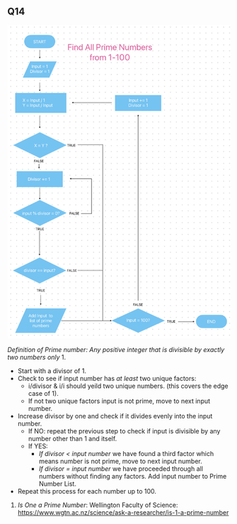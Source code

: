 ## Q14

![prime-number-flow](./prime-numbers-1-100.png)


*Definition of Prime number: Any positive integer that is divisible by exactly two numbers only* 1.

- Start with a divisor of 1.
- Check to see if input number has *at least* two unique factors:   
    - i/divisor & i/i should yeild two unique numbers.
    (this covers the edge case of 1).
    - If not two unique factors input is not prime, move to next input number.
- Increase divisor by one and check if it divides evenly into the input number.
    - If NO: repeat the previous step to check if input is divisible by any number other than 1 and itself.
    - If YES:
        - *If divisor < input number* we have found a third factor which means number is not prime, move to next input number. 
        -  *If divisor = input number* we have proceeded through all numbers without finding any factors. Add input number to Prime Number List.
- Repeat this process for each number up to 100. 

1. *Is One a Prime Number*: Wellington Faculty of Science: https://www.wgtn.ac.nz/science/ask-a-researcher/is-1-a-prime-number